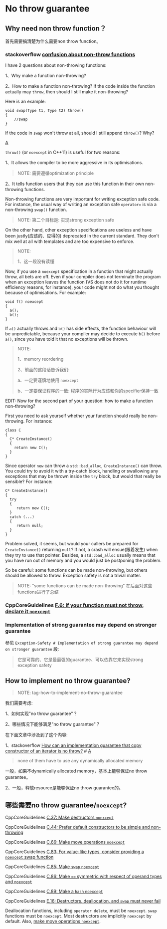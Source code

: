 # No throw guarantee

## Why need non throw function？

首先需要搞清楚为什么需要non throw function。

### stackoverflow [confusion about non-throw functions](https://stackoverflow.com/questions/11841963/confusion-about-non-throw-functions)

I have 2 questions about non-throwing functions:

1、Why make a function non-throwing?

2、How to make a function non-throwing? If the code inside the function actually may `throw`, then should I still make it non-throwing?

Here is an example:

```
void swap(Type t1, Type t2) throw()
{
    //swap
}
```

If the code in `swap` won't throw at all, should I still append `throw()`? Why?

[A](https://stackoverflow.com/a/11842328)

`throw()` (or `noexcept` in C++11) is useful for two reasons:

1、It allows the compiler to be more aggressive in its optimisations.

> NOTE: 需要遵循optimization principle

2、It tells function users that they can use this function in their own non-throwing functions.

Non-throwing functions are very important for writing exception safe code. For instance, the usual way of writing an exception safe `operator=` is via a non-throwing `swap()` function.

> NOTE: 第二个目标是: 实现strong exception safe

On the other hand, other exception specifications are useless and have been justly(应该的、应得的) deprecated in the current standard. They don't mix well at all with templates and are too expensive to enforce.

> NOTE:
>
> 1、这一段没有读懂

Now, if you use a `noexcept` specification in a function that might actually throw, all bets are off. Even if your compiler does not terminate the program when an exception leaves the function (VS does not do it for runtime efficiency reasons, for instance), your code might not do what you thought because of optimisations. For example:

```
void f() noexcept
{
  a();
  b();
}
```

If `a()` actually throws and `b()` has side effects, the function behaviour will be unpredictable, because your compiler may decide to execute `b()` before `a()`, since you have told it that no exceptions will be thrown.

> NOTE:
>
> 1、memory reordering
>
> 2、前面的这段话告诉我们:
>
> a、一定要谨慎地使用 `noexcept`
>
> b、一定要保证程序的一致: 程序的实际行为应该和你的specifier保持一致

EDIT: Now for the second part of your question: how to make a function non-throwing?

First you need to ask yourself whether your function should really be non-throwing. For instance:

```
class C
{
  C* CreateInstance()
  {
    return new C();
  }
}
```

Since operator `new` can throw a `std::bad_alloc`, `CreateInstance()` can throw. You could try to avoid it with a try-catch block, handling or swallowing any exceptions that may be thrown inside the `try` block, but would that really be sensible? For instance:

```
C* CreateInstance()
{
  try
  {
     return new C();
  }
  catch (...)
  {
     return null;
  }
}
```

Problem solved, it seems, but would your callers be prepared for `CreateInstance()` returning `null`? If not, a crash will ensue(跟着发生) when they try to use that pointer. Besides, a `std::bad_alloc` usually means that you have run out of memory and you would just be postponing the problem.

So be careful: some functions can be made non-throwing, but others should be allowed to throw. Exception safety is not a trivial matter.

> NOTE: "some functions can be made non-throwing" 在后面对这些functions进行了总结

### CppCoreGuidelines [F.6: If your function must not throw, declare it `noexcept`](https://github.com/isocpp/CppCoreGuidelines/blob/master/CppCoreGuidelines.md#f6-if-your-function-must-not-throw-declare-it-noexcept)



### Implementation of strong guarantee may depend on stronger guarantee

参见 `Exception-Safety # Implementation of strong guarantee may depend on stronger guarantee` 段: 

> 它是可靠的、它是最最强的guarantee、可以依靠它来实现strong exception safety

## How to implement no throw guarantee?

> NOTE: tag-how-to-implement-no-throw-guarantee

我们需要考虑:

1、如何实现"no throw guarantee"？

2、哪些情况下能够满足"no throw guarantee"？

在下面文章中涉及到了这个内容:

1、stackoverflow [How can an implementation guarantee that copy constructor of an iterator is no throw?](https://stackoverflow.com/questions/13428851/how-can-an-implementation-guarantee-that-copy-constructor-of-an-iterator-is-no-t) # [A](https://stackoverflow.com/a/13430036)

> none of them have to use any dynamically allocated memory

一般，如果不dynamically allocated memory，基本上能够保证no throw guarantee。

2、一般，释放resource是能够保证no throw guarantee的。





## 哪些需要no throw guarantee/`noexcept`?

CppCoreGuidelines [C.37: Make destructors `noexcept`](https://github.com/isocpp/CppCoreGuidelines/blob/master/CppCoreGuidelines.md#Rc-dtor-noexcept)

CppCoreGuidelines [C.44: Prefer default constructors to be simple and non-throwing](https://github.com/isocpp/CppCoreGuidelines/blob/master/CppCoreGuidelines.md#c44-prefer-default-constructors-to-be-simple-and-non-throwing)

CppCoreGuidelines [C.66: Make move operations `noexcept`](https://github.com/isocpp/CppCoreGuidelines/blob/master/CppCoreGuidelines.md#Rc-move-noexcept)

CppCoreGuidelines [C.83: For value-like types, consider providing a `noexcept` swap function](https://github.com/isocpp/CppCoreGuidelines/blob/master/CppCoreGuidelines.md#Rc-swap)

CppCoreGuidelines [C.85: Make `swap` `noexcept`](https://github.com/isocpp/CppCoreGuidelines/blob/master/CppCoreGuidelines.md#Rc-swap-noexcept)

CppCoreGuidelines [C.86: Make `==` symmetric with respect of operand types and `noexcept`](https://github.com/isocpp/CppCoreGuidelines/blob/master/CppCoreGuidelines.md#Rc-eq)

CppCoreGuidelines [C.89: Make a `hash` `noexcept`](https://github.com/isocpp/CppCoreGuidelines/blob/master/CppCoreGuidelines.md#Rc-hash)



CppCoreGuidelines [E.16: Destructors, deallocation, and `swap` must never fail](https://github.com/isocpp/CppCoreGuidelines/blob/master/CppCoreGuidelines.md#e16-destructors-deallocation-and-swap-must-never-fail)

Deallocation functions, including `operator delete`, must be `noexcept`. `swap` functions must be `noexcept`. Most destructors are implicitly `noexcept` by default. Also, [make move operations `noexcept`](https://github.com/isocpp/CppCoreGuidelines/blob/master/CppCoreGuidelines.md#Rc-move-noexcept).